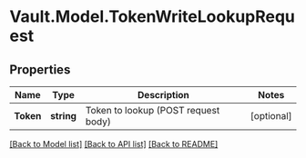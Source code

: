 # Vault.Model.TokenWriteLookupRequest

## Properties

Name | Type | Description | Notes
------------ | ------------- | ------------- | -------------
**Token** | **string** | Token to lookup (POST request body) | [optional] 


[[Back to Model list]](../README.md#documentation-for-models) [[Back to API list]](../README.md#documentation-for-api-endpoints) [[Back to README]](../README.md)

